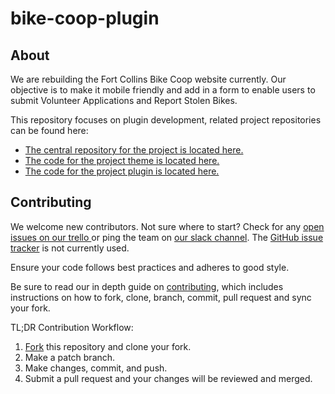 # bike-coop-plugin

## About

We are rebuilding the Fort Collins Bike Coop website currently. Our objective is to make it mobile friendly and add in a form to enable users to submit Volunteer Applications and Report Stolen Bikes.

This repository focuses on plugin development, related project repositories can be found here:

- [The central repository for the project is located here.](https://github.com/CodeForFoco/bike-coop)
- [The code for the project theme is located here.](https://github.com/CodeForFoco/bike-coop-theme)
- [The code for the project plugin is located here.](https://github.com/CodeForFoco/bike-coop-plugin)


## Contributing

We welcome new contributors. Not sure where to start? Check for any [open issues on our trello ][trello] or ping the team on [our slack channel](https://codeforfoco.slack.com/).  The [GitHub issue tracker][githubissue] is not currently used.

Ensure your code follows best practices and adheres to good style.

Be sure to read our in depth guide on [contributing][contributing], which includes instructions on how to fork, clone, branch, commit, pull request and sync your fork.

TL;DR Contribution Workflow:

1. [Fork][fork] this repository and clone your fork.
1. Make a patch branch.
1. Make changes, commit, and push.
1. Submit a pull request and your changes will be reviewed and merged.


[contributing]: https://github.com/CodeForFoco/org/blob/master/CONTRIBUTING.md
[trello]: https://trello.com/b/Zrj0doO2/fort-collins-bike-co-op
[githubissue]: https://github.com/CodeForFoco/bike-coop/issues
[fork]: https://help.github.com/articles/fork-a-repo/
